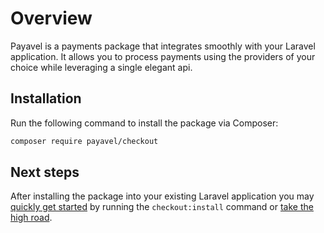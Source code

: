 # Overview

Payavel is a payments package that integrates smoothly with your Laravel application. It allows you to process payments using the providers of your choice while leveraging a single elegant api.

## Installation

Run the following command to install the package via Composer:

```bash
composer require payavel/checkout
```
## Next steps

After installing the package into your existing Laravel application you may [quickly get started](guide/quick-start) by running the `checkout:install` command or [take the high road](guide/manual-setup).
